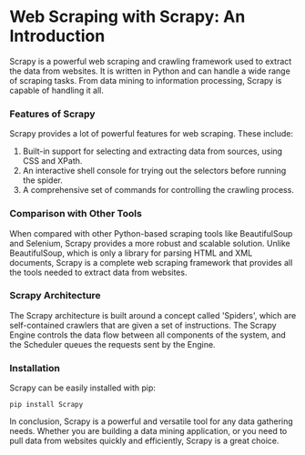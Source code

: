 # Web Scraping with Scrapy: An Introduction

Scrapy is a powerful web scraping and crawling framework used to extract the data from websites. It is written in Python and can handle a wide range of scraping tasks. From data mining to information processing, Scrapy is capable of handling it all.

### Features of Scrapy

Scrapy provides a lot of powerful features for web scraping. These include:

1. Built-in support for selecting and extracting data from sources, using CSS and XPath.
2. An interactive shell console for trying out the selectors before running the spider.
3. A comprehensive set of commands for controlling the crawling process.

### Comparison with Other Tools

When compared with other Python-based scraping tools like BeautifulSoup and Selenium, Scrapy provides a more robust and scalable solution. Unlike BeautifulSoup, which is only a library for parsing HTML and XML documents, Scrapy is a complete web scraping framework that provides all the tools needed to extract data from websites.

### Scrapy Architecture

The Scrapy architecture is built around a concept called 'Spiders', which are self-contained crawlers that are given a set of instructions. The Scrapy Engine controls the data flow between all components of the system, and the Scheduler queues the requests sent by the Engine.

### Installation

Scrapy can be easily installed with pip:

`pip install Scrapy`

In conclusion, Scrapy is a powerful and versatile tool for any data gathering needs. Whether you are building a data mining application, or you need to pull data from websites quickly and efficiently, Scrapy is a great choice.
